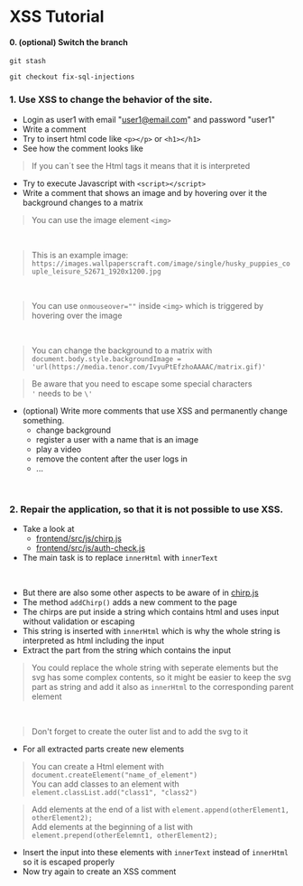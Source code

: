 # XSS Tutorial

#### 0. (optional) Switch the branch 
```console
git stash
```
```console
git checkout fix-sql-injections
```

### 1. Use XSS to change the behavior of the site.
- Login as user1 with email "user1@email.com" and password "user1"
- Write a comment
- Try to insert html code like `<p></p>` or `<h1></h1>`
- See how the comment looks like
> If you can´t see the Html tags it means that it is interpreted
- Try to execute Javascript with `<script></script>`
- Write a comment that shows an image and by hovering over it the background changes to a matrix
> You can use the image element `<img>`
<br/>

> This is an example image: `https://images.wallpaperscraft.com/image/single/husky_puppies_couple_leisure_52671_1920x1200.jpg`
<br/>

> You can use `onmouseover=""` inside `<img>` which is triggered by hovering over the image
<br/>

> You can change the background to a matrix with `document.body.style.backgroundImage = 'url(https://media.tenor.com/IvyuPtEfzhoAAAAC/matrix.gif)'`

> Be aware that you need to escape some special characters <br/>
> `'` needs to be `\'`
- (optional) Write more comments that use XSS and permanently change something.
    - change background
    - register a user with a name that is an image
    - play a video
    - remove the content after the user logs in
    - ...

<br/>

### 2. Repair the application, so that it is not possible to use XSS.
- Take a look at 
    - [frontend/src/js/chirp.js](../frontend/src/js/chirp.js)
    - [frontend/src/js/auth-check.js](../frontend/src/js/auth-check.js)
- The main task is to replace `innerHtml` with `innerText` 

<br/>

- But there are also some other aspects to be aware of in [chirp.js](../frontend/src/js/chirp.js)
- The method `addChirp()` adds a new comment to the page
- The chirps are put inside a string which contains html and uses input without validation or escaping
- This string is inserted with `innerHtml` which is why the whole string is interpreted as html including the input
- Extract the part from the string which contains the input
> You could replace the whole string with seperate elements but the svg has some complex contents, so it might be easier to keep the svg part as string and add it also as `innerHtml` to the corresponding parent element 
<br/>

> Don't forget to create the outer list and to add the svg to it
- For all extracted parts create new elements
> You can create a Html element with `document.createElement("name_of_element")` <br/>
> You can add classes to an element with `element.classList.add("class1", "class2")` <br/>

> Add elements at the end of a list with `element.append(otherElement1, otherElement2);` <br/>
> Add elements at the beginning of a list with `element.prepend(otherEelemnt1, otherElement2);` <br/>
- Insert the input into these elements with `innerText` instead of `innerHtml` so it is escaped properly
- Now try again to create an XSS comment

